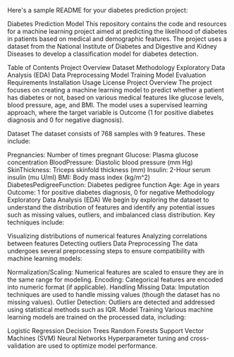 
Here's a sample README for your diabetes prediction project:

Diabetes Prediction Model
This repository contains the code and resources for a machine learning project aimed at predicting the likelihood of diabetes in patients based on medical and demographic features. The project uses a dataset from the National Institute of Diabetes and Digestive and Kidney Diseases to develop a classification model for diabetes detection.

Table of Contents
Project Overview
Dataset
Methodology
Exploratory Data Analysis (EDA)
Data Preprocessing
Model Training
Model Evaluation
Requirements
Installation
Usage
License
Project Overview
The project focuses on creating a machine learning model to predict whether a patient has diabetes or not, based on various medical features like glucose levels, blood pressure, age, and BMI. The model uses a supervised learning approach, where the target variable is Outcome (1 for positive diabetes diagnosis and 0 for negative diagnosis).

Dataset
The dataset consists of 768 samples with 9 features. These include:

Pregnancies: Number of times pregnant
Glucose: Plasma glucose concentration
BloodPressure: Diastolic blood pressure (mm Hg)
SkinThickness: Triceps skinfold thickness (mm)
Insulin: 2-Hour serum insulin (mu U/ml)
BMI: Body mass index (kg/m^2)
DiabetesPedigreeFunction: Diabetes pedigree function
Age: Age in years
Outcome: 1 for positive diabetes diagnosis, 0 for negative
Methodology
Exploratory Data Analysis (EDA)
We begin by exploring the dataset to understand the distribution of features and identify any potential issues such as missing values, outliers, and imbalanced class distribution. Key techniques include:

Visualizing distributions of numerical features
Analyzing correlations between features
Detecting outliers
Data Preprocessing
The data undergoes several preprocessing steps to ensure compatibility with machine learning models:

Normalization/Scaling: Numerical features are scaled to ensure they are in the same range for modeling.
Encoding: Categorical features are encoded into numeric format (if applicable).
Handling Missing Data: Imputation techniques are used to handle missing values (though the dataset has no missing values).
Outlier Detection: Outliers are detected and addressed using statistical methods such as IQR.
Model Training
Various machine learning models are trained on the processed data, including:

Logistic Regression
Decision Trees
Random Forests
Support Vector Machines (SVM)
Neural Networks
Hyperparameter tuning and cross-validation are used to optimize model performance.
